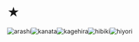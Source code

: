 # ★

![arashi](https://mikejima.crd.co/assets/images/gallery14/3a609f50_original.png?v=16e7e82c)![kanata](https://mikejima.crd.co/assets/images/gallery14/ccf16f17_original.png?v=16e7e82c)![kagehira](https://mikejima.crd.co/assets/images/gallery14/f6a22549_original.png?v=16e7e82c)![hibiki](https://mikejima.crd.co/assets/images/gallery05/d99f96fa_original.png?v=16e7e82c)![hiyori](https://mikejima.crd.co/assets/images/gallery14/9a6ae008_original.png?v=16e7e82c)
